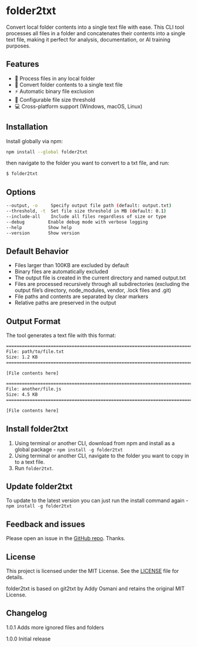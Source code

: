 # folder2txt

Convert local folder contents into a single text file with ease. This CLI tool processes all files in a folder and concatenates their contents into a single text file, making it perfect for analysis, documentation, or AI training purposes.

## Features

- 📁 Process files in any local folder
- 📝 Convert folder contents to a single text file
- ⚡ Automatic binary file exclusion
- 🔧 Configurable file size threshold
- 💻 Cross-platform support (Windows, macOS, Linux)

## Installation

Install globally via npm:

```sh
npm install --global folder2txt
```

then navigate to the folder you want to convert to a txt file, and run:

```sh
$ folder2txt
```

## Options 

```sh
--output, -o     Specify output file path (default: output.txt)
--threshold, -t  Set file size threshold in MB (default: 0.1)
--include-all    Include all files regardless of size or type
--debug         Enable debug mode with verbose logging
--help          Show help
--version       Show version
```

## Default Behavior

- Files larger than 100KB are excluded by default
- Binary files are automatically excluded
- The output file is created in the current directory and named output.txt
- Files are processed recursively through all subdirectories (excluding the output file’s directory, node_modules, vendor, .lock files and .git)
- File paths and contents are separated by clear markers
- Relative paths are preserved in the output

## Output Format

The tool generates a text file with this format:

```txt 
================================================================================
File: path/to/file.txt
Size: 1.2 KB
================================================================================

[File contents here]

================================================================================
File: another/file.js
Size: 4.5 KB
================================================================================

[File contents here]
```

## Install folder2txt

1. Using terminal or another CLI, download from npm and install as a global package - `npm install -g folder2txt`
2. Using terminal or another CLI, navigate to the folder  you want to copy in to a text file.
3. Run `folder2txt`.

## Update folder2txt

To update to the latest version you can just run the install command again - `npm install -g folder2txt`

## Feedback and issues

Please open an issue in the [GitHub repo](https://github.com/thetwopct/folder2txt/issues). Thanks.

## License

This project is licensed under the MIT License. See the [LICENSE](LICENSE) file for details.

folder2txt is based on git2txt by Addy Osmani and retains the original MIT License.

## Changelog

1.0.1
Adds more ignored files and folders

1.0.0
Initial release 